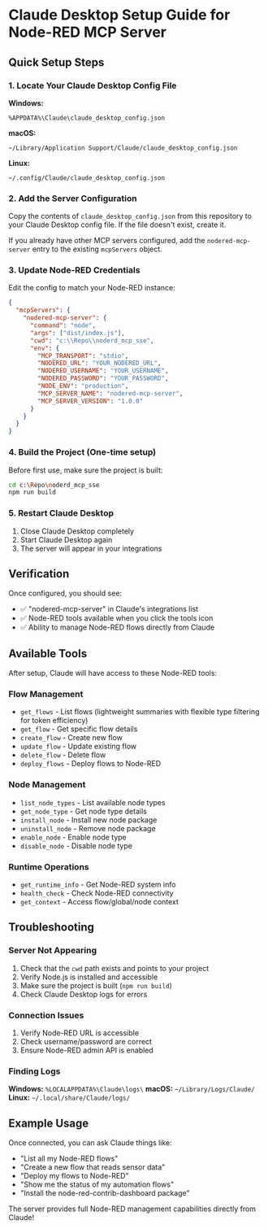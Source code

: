 # Claude Desktop Setup Guide for Node-RED MCP Server

## Quick Setup Steps

### 1. Locate Your Claude Desktop Config File

**Windows:**
```
%APPDATA%\Claude\claude_desktop_config.json
```

**macOS:**
```
~/Library/Application Support/Claude/claude_desktop_config.json
```

**Linux:**
```
~/.config/Claude/claude_desktop_config.json
```

### 2. Add the Server Configuration

Copy the contents of `claude_desktop_config.json` from this repository to your Claude Desktop config file. If the file doesn't exist, create it.

If you already have other MCP servers configured, add the `nodered-mcp-server` entry to the existing `mcpServers` object.

### 3. Update Node-RED Credentials

Edit the config to match your Node-RED instance:

```json
{
  "mcpServers": {
    "nodered-mcp-server": {
      "command": "node",
      "args": ["dist/index.js"],
      "cwd": "c:\\Repo\\noderd_mcp_sse",
      "env": {
        "MCP_TRANSPORT": "stdio",
        "NODERED_URL": "YOUR_NODERED_URL",
        "NODERED_USERNAME": "YOUR_USERNAME", 
        "NODERED_PASSWORD": "YOUR_PASSWORD",
        "NODE_ENV": "production",
        "MCP_SERVER_NAME": "nodered-mcp-server",
        "MCP_SERVER_VERSION": "1.0.0"
      }
    }
  }
}
```

### 4. Build the Project (One-time setup)

Before first use, make sure the project is built:

```bash
cd c:\Repo\noderd_mcp_sse
npm run build
```

### 5. Restart Claude Desktop

1. Close Claude Desktop completely
2. Start Claude Desktop again
3. The server will appear in your integrations

## Verification

Once configured, you should see:
- ✅ "nodered-mcp-server" in Claude's integrations list
- ✅ Node-RED tools available when you click the tools icon
- ✅ Ability to manage Node-RED flows directly from Claude

## Available Tools

After setup, Claude will have access to these Node-RED tools:

### Flow Management
- `get_flows` - List flows (lightweight summaries with flexible type filtering for token efficiency)
- `get_flow` - Get specific flow details
- `create_flow` - Create new flow
- `update_flow` - Update existing flow
- `delete_flow` - Delete flow
- `deploy_flows` - Deploy flows to Node-RED

### Node Management  
- `list_node_types` - List available node types
- `get_node_type` - Get node type details
- `install_node` - Install new node package
- `uninstall_node` - Remove node package
- `enable_node` - Enable node type
- `disable_node` - Disable node type

### Runtime Operations
- `get_runtime_info` - Get Node-RED system info
- `health_check` - Check Node-RED connectivity
- `get_context` - Access flow/global/node context

## Troubleshooting

### Server Not Appearing
1. Check that the `cwd` path exists and points to your project
2. Verify Node.js is installed and accessible
3. Make sure the project is built (`npm run build`)
4. Check Claude Desktop logs for errors

### Connection Issues
1. Verify Node-RED URL is accessible
2. Check username/password are correct
3. Ensure Node-RED admin API is enabled

### Finding Logs
**Windows:** `%LOCALAPPDATA%\Claude\logs\`
**macOS:** `~/Library/Logs/Claude/`
**Linux:** `~/.local/share/Claude/logs/`

## Example Usage

Once connected, you can ask Claude things like:
- "List all my Node-RED flows"
- "Create a new flow that reads sensor data"
- "Deploy my flows to Node-RED"
- "Show me the status of my automation flows"
- "Install the node-red-contrib-dashboard package"

The server provides full Node-RED management capabilities directly from Claude!
